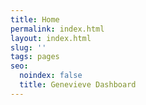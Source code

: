 ```yaml
---
title: Home
permalink: index.html
layout: index.html
slug: ''
tags: pages
seo:
  noindex: false
  title: Genevieve Dashboard
---
```



